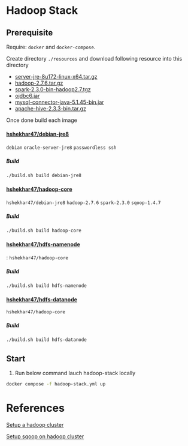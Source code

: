 # Hadoop Stack

## Prerequisite
Require: `docker` and `docker-compose`.

Create directory `./resources` and download following resource into this directory
 - [server-jre-8u172-linux-x64.tar.gz](http://download.oracle.com/otn-pub/java/jdk/8u172-b11/a58eab1ec242421181065cdc37240b08/server-jre-8u172-linux-x64.tar.gz)
 - [hadoop-2.7.6.tar.gz](http://www.apache.org/dyn/closer.cgi/hadoop/common/hadoop-2.7.6/hadoop-2.7.6.tar.gz)
 - [spark-2.3.0-bin-hadoop2.7.tgz](http://www-us.apache.org/dist/spark/spark-2.3.0/spark-2.3.0-bin-hadoop2.7.tgz)
 - [ojdbc6.jar](http://download.oracle.com/otn/utilities_drivers/jdbc/11204/ojdbc6.jar)
 - [mysql-connector-java-5.1.45-bin.jar](https://cdn.mysql.com/archives/mysql-connector-java-5.1/mysql-connector-java-5.1.45.tar.gz)
 - [apache-hive-2.3.3-bin.tar.gz](http://www-us.apache.org/dist/hive/hive-2.3.3/apache-hive-2.3.3-bin.tar.gz)

Once done build each image 

#### [hshekhar47/debian-jre8](./debian-jre8/REDME.md) 
`debian` `oracle-server-jre8` `passwordless ssh`
##### Build 
```bash
./build.sh build debian-jre8
```

#### [hshekhar47/hadoop-core](./hadoop-core/README.md) 
`hshekhar47/debian-jre8` `hadoop-2.7.6` `spark-2.3.0` `sqoop-1.4.7`
##### Build 
```bash
./build.sh build hadoop-core
```

#### [hshekhar47/hdfs-namenode](./hdfs-namenode/README.md) 
: `hshekhar47/hadoop-core`
##### Build 
```bash
./build.sh build hdfs-namenode
```

#### [hshekhar47/hdfs-datanode](./hdfs-datanode/README.md)
`hshekhar47/hadoop-core`
##### Build 
```bash
./build.sh build hdfs-datanode
```

## Start 
1. Run below command lauch hadoop-stack locally
```bash
docker compose -f hadoop-stack.yml up
```


# References
[Setup a hadoop cluster](https://linode.com/docs/databases/hadoop/how-to-install-and-set-up-hadoop-cluster/)

[Setup sqoop on hadoop cluster](http://sawmyas-hadoop.blogspot.com/2015/12/sqoop-146-on-hadoop-270-cluster.html)